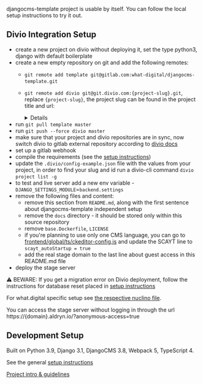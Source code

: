 djangocms-template project is usable by itself. You can follow the local setup instructions to try it out.


Divio Integration Setup
-------------------------------------------------------------------------------
- create a new project on divio without deploying it, set the type python3, django with default boilerplate
- create a new empty repository on git and add the following remotes:
    - `git remote add template git@gitlab.com:what-digital/djangocms-template.git`
    - `git remote add divio git@git.divio.com:{project-slug}.git`, replace `{project-slug}`, the project slug can be found in the project title and url:
        <details>
    
        ![](/docs/guidelines/img/project-slug.png)
    
        </details>
- run `git pull template master`
- run `git push --force divio master`
- make sure that your project and divio repositories are in sync, now switch divio to gitlab external repository according to [divio docs](https://docs.divio.com/en/latest/how-to/resources-configure-git/)
- set up a gitlab webhook
- compile the requirements (see the [setup instructions](/docs/setup-instruction.md))
- update the `.divio/config-example.json` file with the values from your project, in order to find your slug and id run a divio-cli command `divio project list -g`
- to test and live server add a new env variable - `DJANGO_SETTINGS_MODULE`=`backend.settings`
- remove the following files and content:
    - remove this section from `README.md`, along with the first sentence about djangocms-template independent setup
    - remove the `docs` directory - it should be stored only within this source repository
    - remove `base.Dockerfile`, `LICENSE`
    - if you're planning to use only one CMS language, you can go to [frontend/global/ts/ckeditor-config.js](/frontend/global/ts/ckeditor-config.js) and update the SCAYT line to `scayt_autoStartup = true`
    - add the real stage domain to the last line about guest access in this README.md file
- deploy the stage server
 
⚠ ️BEWARE: If you get a migration error on Divio deployment, follow the instructions for database reset placed in [setup instructions](https://gitlab.com/what-digital/djangocms-template/-/blob/3690eb986ad1ceb508a14bed1222a830ee03310b/docs/setup-instruction.md#how-to-drop-the-database)

For what.digital specific setup see [the respective nuclino file](https://share.nuclino.com/p/djangocms-template-setup-steps-yzx_82bXA8b8YX_2xG2ccF).


You can access the stage server without logging in through the url https://{domain}.aldryn.io/?anonymous-access=true


Development Setup
-------------------------------------------------------------------------------
Built on Python 3.9, Django 3.1, DjangoCMS 3.8, Webpack 5, TypeScript 4.

See the general [setup instructions](https://gitlab.com/what-digital/djangocms-template/-/blob/3690eb986ad1ceb508a14bed1222a830ee03310b/docs/setup-instruction.md)

[Project intro & guidelines](https://gitlab.com/what-digital/djangocms-template/-/blob/3690eb986ad1ceb508a14bed1222a830ee03310b/README.md)
